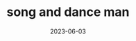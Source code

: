 ---
title: "song and dance man"
type: hashtag
date: 2023-06-03
hashtag: song-and-dance-man
tags:
  - occupation
---